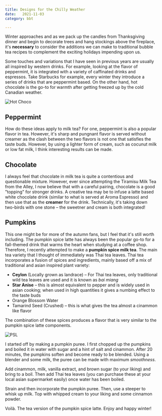 ```yaml
---
title: Designs for the Chilly Weather
date:   2021-11-03
category: bbt

---
```


Winter approaches and as we pack up the candles from Thanksgiving dinner and begin to decorate trees and hang stockings above the fireplace, it's **necessary** to consider the additions we can make to traditional bubble tea recipes to complement the exciting holidays impending upon us.

Some touches and variations that I have seen in previous years are usually all inspired by western drinks. For example, looking at the flavor of peppermint, it is integrated with a variety of caffinated drinks and espressos. Take Starbucks for example, every winter they introduce a series of drinks that are peppermint based. On the other hand, hot chocolate is the go-to for warmth after getting freezed up by the cold Canadian weather.

![Hot Choco](https://tva1.sinaimg.cn/large/008i3skNgy1gwoqcfyalzj319s0u0n3b.jpg)

## Peppermint

How do these ideas apply to milk tea? For one, peppermint is also a popular flavor in tea. However, it's sharp and pungnant flavor is served without creamer as the clash between the two flavors is not one that satisfies the taste buds. However, by using a lighter form of cream, such as cocunut milk or low fat milk, I think interesting results can be made. 

## Chocolate

I always feel that chocolate in milk tea is quite a contentious and questionable mixture. However, ever since attempting the Tiramisu Milk Tea from the Alley, I now believe that with a careful pairing, chocolate is a good "topping" for stronger drinks. A creative tea may be to infuse a latte based white chocolate drink (similar to what is served at Aroma Espresso) and then use that as the **creamer** for the drink. Technically, it's taking down two-birds with one stone – the sweetner and cream is both integrated!

## Pumpkins

This one might be for more of the autumn fans, but I feel that it's still worth including. The pumpkin spice latte has always been the popular go-to for a fall-themed drink that warms the heart when studying at a coffee shop. Therefore, I recently attempted to make a **pumpkin spice milk tea**. The main tea variety that I thought of immediately was  Thai tea leaves. Thai tea incorporates a fusion of spices and ingredients, mainly based off a mix of traditional and asian inspired plant variety:

* **Ceylon** (Locally grown as landrace) – For Thai tea leaves, only traditional wild tea leaves are used and it is known as *bai miang*
* **Star Anise** – this is almost equivalent to pepper and is widely used in asian cooking; when used in high quantities it gives a numbing effect to the taste buds 
* Orange Blossom Water
* Tamarind Seed (Crushed) – this is what gives the tea almost a cinammon like flavor

The combination of these spices produces a flavor that is very similar to the pumpkin spice latte components. 

![PSL](https://tva1.sinaimg.cn/large/008i3skNgy1gwoqdbeukuj30zk0nptcw.jpg)

I started off by making a pumpkin puree. I first chopped up the pumpkins and boiled it in water with sugar and a hint of salt and cinammon. After 20 minutes, the pumpkins soften and become ready to be blended. Using a blender and some milk, the puree can be made with maximum *smoothness*. 

Add cinammon, milk, vanilla extract, and brown sugar (to your liking) and bring to a boil. Then add Thai tea leaves (you can purchase these at your local asian supermarket easily) once water has been boiled.

Strain and then incorporate the pumpkin puree. Then, use a steeper to whisk up milk. Top with whipped cream to your liking and some cinnamon powder.

Voilà. The tea version of the pumpkin spice latte. Enjoy and happy winter!